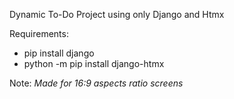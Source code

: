 Dynamic To-Do Project using only Django and Htmx

Requirements:
- pip install django
- python -m pip install django-htmx

Note: *Made for 16:9 aspects ratio screens*
